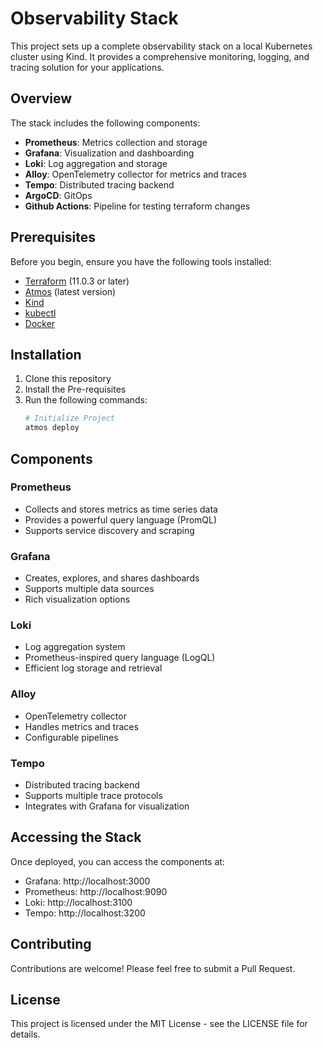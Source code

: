 # Observability Stack

This project sets up a complete observability stack on a local Kubernetes cluster using Kind. It provides a comprehensive monitoring, logging, and tracing solution for your applications.

## Overview

The stack includes the following components:
- **Prometheus**: Metrics collection and storage
- **Grafana**: Visualization and dashboarding
- **Loki**: Log aggregation and storage
- **Alloy**: OpenTelemetry collector for metrics and traces
- **Tempo**: Distributed tracing backend
- **ArgoCD**: GitOps
- **Github Actions**: Pipeline for testing terraform changes

## Prerequisites

Before you begin, ensure you have the following tools installed:
- [Terraform](https://www.terraform.io/downloads.html) (11.0.3 or later)
- [Atmos](https://atmos.tools) (latest version)
- [Kind](https://kind.sigs.k8s.io/docs/user/quick-start/)
- [kubectl](https://kubernetes.io/docs/tasks/tools/install-kubectl/)
- [Docker](https://docs.docker.com/get-docker/)

## Installation

1. Clone this repository
2. Install the Pre-requisites
2. Run the following commands:
   ```bash
   # Initialize Project
   atmos deploy 


## Components

### Prometheus
- Collects and stores metrics as time series data
- Provides a powerful query language (PromQL)
- Supports service discovery and scraping

### Grafana
- Creates, explores, and shares dashboards
- Supports multiple data sources
- Rich visualization options

### Loki
- Log aggregation system
- Prometheus-inspired query language (LogQL)
- Efficient log storage and retrieval

### Alloy
- OpenTelemetry collector
- Handles metrics and traces
- Configurable pipelines

### Tempo
- Distributed tracing backend
- Supports multiple trace protocols
- Integrates with Grafana for visualization

## Accessing the Stack

Once deployed, you can access the components at:
- Grafana: http://localhost:3000
- Prometheus: http://localhost:9090
- Loki: http://localhost:3100
- Tempo: http://localhost:3200

## Contributing

Contributions are welcome! Please feel free to submit a Pull Request.

## License

This project is licensed under the MIT License - see the LICENSE file for details.
